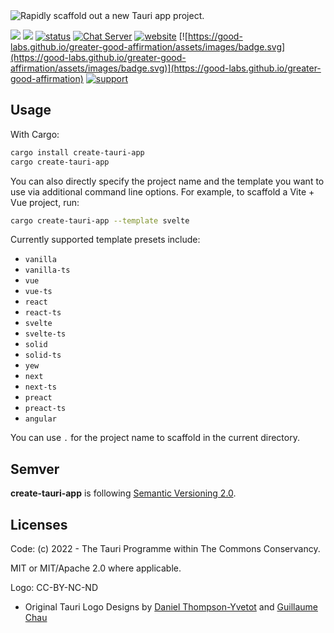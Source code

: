 <img src="https://github.com/tauri-apps/create-tauri-app/raw/dev/.github/splash.png" alt="Rapidly scaffold out a new Tauri app project." />

[![](https://img.shields.io/crates/v/create-tauri-app)](https://crates.io/crates/create-tauri-app)
[![](https://img.shields.io/npm/v/create-tauri-app.svg)](https://www.npmjs.com/package/create-tauri-app)
[![status](https://img.shields.io/badge/status-stable-blue.svg)](https://github.com/tauri-apps/tauri)
[![Chat Server](https://img.shields.io/badge/chat-discord-7289da.svg)](https://discord.gg/SpmNs4S)
[![website](https://img.shields.io/badge/website-tauri.app-purple.svg)](https://tauri.app)
[![https://good-labs.github.io/greater-good-affirmation/assets/images/badge.svg](https://good-labs.github.io/greater-good-affirmation/assets/images/badge.svg)](https://good-labs.github.io/greater-good-affirmation)
[![support](https://img.shields.io/badge/sponsor-Open%20Collective-blue.svg)](https://opencollective.com/tauri)


## Usage

With Cargo:

``` bash
cargo install create-tauri-app
cargo create-tauri-app
```

You can also directly specify the project name and the template you want to use via additional command line options. For example, to scaffold a Vite + Vue project, run:

```bash
cargo create-tauri-app --template svelte
```

Currently supported template presets include:

- `vanilla`
- `vanilla-ts`
- `vue`
- `vue-ts`
- `react`
- `react-ts`
- `svelte`
- `svelte-ts`
- `solid`
- `solid-ts`
- `yew`
- `next`
- `next-ts`
- `preact`
- `preact-ts`
- `angular`

You can use `.` for the project name to scaffold in the current directory.

## Semver
**create-tauri-app** is following [Semantic Versioning 2.0](https://semver.org/).

## Licenses
Code: (c) 2022 - The Tauri Programme within The Commons Conservancy.

MIT or MIT/Apache 2.0 where applicable.

Logo: CC-BY-NC-ND
- Original Tauri Logo Designs by [Daniel Thompson-Yvetot](https://github.com/nothingismagick) and [Guillaume Chau](https://github.com/akryum)
